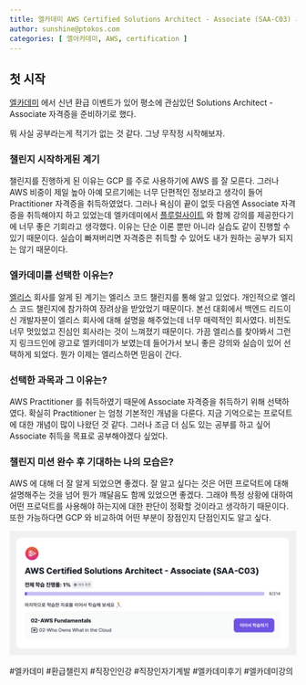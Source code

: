 ```yaml
---
title: 엘카데미 AWS Certified Solutions Architect - Associate (SAA-C03) 시작
author: sunshine@ptokos.com
categories: [ 엘아카데미, AWS, certification ]
---
```


## 첫 시작
[엘카데미](https://academy.elice.io/) 에서 신년 환급 이벤트가 있어 평소에 관심있던 Solutions Architect - Associate 자격증을 준비하기로 했다.

뭐 사실 공부라는게 적기가 없는 것 같다. 그냥 무작정 시작해보자.

### 챌린지 시작하게된 계기
챌린지를 진행하게 된 이유는 GCP 를 주로 사용하기에 AWS 를 잘 모른다. 그러나 AWS 비중이 제일 높아 아예 모르기에는 너무 단편적인 정보라고 생각이 들어 Practitioner 자격증을 취득하였었다.
그러나 욕심이 끝이 없듯 다음엔 Associate 자격증을 취득해야지 하고 있었는데 엘카데미에서 [플루럴사이트](https://www.pluralsight.com) 와 함께 강의를 제공한다기에 너무 좋은 기회라고 생각했다.
이유는 단순 이론 뿐만 아니라 실습도 같이 진행할 수 있기 때문이다. 실습이 빠져버리면 자격증은 취득할 수 있어도 내가 원하는 공부가 되지는 않기 때문이다.

### 엘카데미를 선택한 이유는?
[엘리스](https://elice.io) 회사를 알게 된 계기는 엘리스 코드 챌린지를 통해 알고 있었다. 
개인적으로 엘리스 코드 챌린지에 참가하여 장려상을 받았었기 때문이다. 본선 대회에서 백엔드 리드이신 개발자분이 엘리스 회사에 대해 설명을 해주었는데 너무 매력적인 회사였다.
비전도 너무 멋있었고 진심인 회사라는 것이 느껴졌기 때문이다. 가끔 엘리스를 찾아봐서 그런지 링크드인에 광고로 엘카데미가 보였는데 들어가서 보니 좋은 강의와 실습이 있어 선택하게 되었다. 뭔가 이제는 엘리스하면 믿음이 간다.


### 선택한 과목과 그 이유는?
AWS Practitioner 를 취득하였기 때문에 Associate 자격증을 취득하기 위해 선택하였다. 확실히 Practitioner 는 엄청 기본적인 개념을 다룬다.
지금 기억으로는 프로덕트에 대한 개념이 많이 나왔던 것 같다. 그러나 조금 더 심도 있는 공부를 하고 싶어 Associate 취득을 목표로 공부해야겠다 싶었다.

### 챌린지 미션 완수 후 기대하는 나의 모습은?
AWS 에 대해 더 잘 알게 되었으면 좋겠다. 잘 알고 싶다는 것은 어떤 프로덕트에 대해 설명해주는 것을 넘어 뭔가 꺠달음도 함께 있었으면 좋겠다.
그래야 특정 상황에 대하여 어떤 프로덕트를 사용해야 하는지에 대한 판단이 정확할 것이라고 생각하기 때문이다. 또한 가능하다면 GCP 와 비교하여 어떤 부분이 장점인지 단점인지도 알고 싶다.

![엘카데미-1-1.png](/assets/img/elcademy/엘카데미-1-1.png)

#엘카데미 #환급챌린지 #직장인인강 #직장인자기계발 #엘카데미후기 #엘카데미강의 
